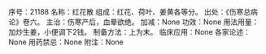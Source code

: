 序号：21188
名称：红花散
组成：红花、荷叶、姜黄各等分。
出处：《伤寒总病论》卷六。
主治：伤寒产后，血晕欲绝。
加减：None
功效：None
用法用量：加炒生姜，小便调下2钱。
制备方法：上为末。
临床应用：None
各家论述：None
用药禁忌：None
附注：None
